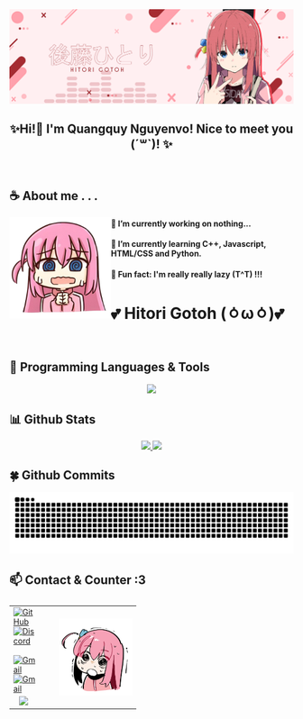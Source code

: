 <div align="center">
    <a href="https://github.com/quangquynguyenvo"><img src="https://github.com/QuangquyNguyenvo/QuangquyNguyenvo/blob/main/.github/workflows/img/bocchi_banner.png" style="width=60%; align=center" alt=Profile Image/></a>
    <h2 align="center">✨Hi!👋 I'm Quangquy Nguyenvo! Nice to meet you (ˊ꒳ˋ)! ✨</h2>
    </a>
</div> <br>

## ☕ About me . . .
<a href="https://github.com/QuangquyNguyenvo"><img align="left" width="180" src="https://github.com/QuangquyNguyenvo/QuangquyNguyenvo/blob/main/.github/workflows/img/bocchi_emoji_2.png"></a>
        <h4>🔭  I’m currently working on nothing...</h4>
        <h4>🌱  I’m currently learning C++, Javascript, HTML/CSS and Python.</h4>
        <h4>🐧  Fun fact: I'm really really lazy (T^T) !!!</h4>
        <h1>💕 Hitori Gotoh (⁠ㆁ⁠ω⁠ㆁ⁠)💕</h1>
<br>

## 🔬 Programming Languages & Tools
<a href="https://github.com/quangquynguyenvo">
<p align="center">
  <img src="https://skillicons.dev/icons?i=html,css,js,py,cpp,flask,opencv,arduino,vscode,gcp,gmail,raspberrypi,windows,ubuntu,ps,pr&perline=8" />
</p>
</a>


## **📊 Github Stats**
<a href="https://github.com/quangquynguyenvo">
  <p align="center"><img width="50%" src="https://github-readme-stats.vercel.app/api?username=QuangquyNguyenvo&show_icons=true&count_private=true&theme=react&hide_border=true&bg_color=0D1117"/> <img width="45%" src="https://github-readme-stats.vercel.app/api/top-langs/?username=QuangquyNguyenvo&show_icons=true&count_private=true&theme=react&hide_border=true&bg_color=0D1117&layout=compact"/></p>
</a>

## 🍀 Github Commits
<a href="https://github.com/quangquynguyenvo">
<picture>
  <source media="(prefers-color-scheme: dark)" srcset="https://github.com/QuangquyNguyenvo/QuangquyNguyenvo/blob/output/github-contribution-grid-snake-dark.svg">
  <source media="(prefers-color-scheme: light)" srcset="https://github.com/QuangquyNguyenvo/QuangquyNguyenvo/blob/output/github-contribution-grid-snake.svg">
  <img alt="github contribution grid snake animation" src="https://github.com/QuangquyNguyenvo/QuangquyNguyenvo/blob/output/github-contribution-grid-snake.svg">
</picture>
</a>

## 📫 Contact & Counter :3
<table style="width:100%; text-align:left; display:flex;">
  <tr>
    <td style="width:50%; display: flex; flex-direction: column;">
      <a href="https://github.com/QuangquyNguyenvo"><img src="https://skillicons.dev/icons?i=github&perline=8" alt="GitHub"></a>
      <a href="https://discord.com/users/408952069622595605"><img src="https://skillicons.dev/icons?i=discord&perline=8" alt="Discord"></a>  
      <a href="mailto:tytokg0002@gmail.com"><img src="https://skillicons.dev/icons?i=gmail&perline=8" alt="Gmail"></a>
      <a href="https://linkedin.com/in/quangquynguyenvo"><img src="https://skillicons.dev/icons?i=linkedin&perline=8" alt="Gmail"></a>
    </td>
    <td style="width:50%; display: flex; align-items: center; justify-content: center;"> 
      <a href="https://discord.com/users/408952069622595605"><img width=460 src="https://count.getloli.com/get/@quangquynguyenvo?theme=gelbooru"></a> 
    </td>
    <td>
       <a href="https://github.com/quangquynguyenvo"><img align="right" src="https://github.com/QuangquyNguyenvo/QuangquyNguyenvo/blob/main/.github/workflows/img/bocchi_emoji_3.png" alt="Profile Image" style="width:130px;"></a>
    </td>
  </tr>
</table>


